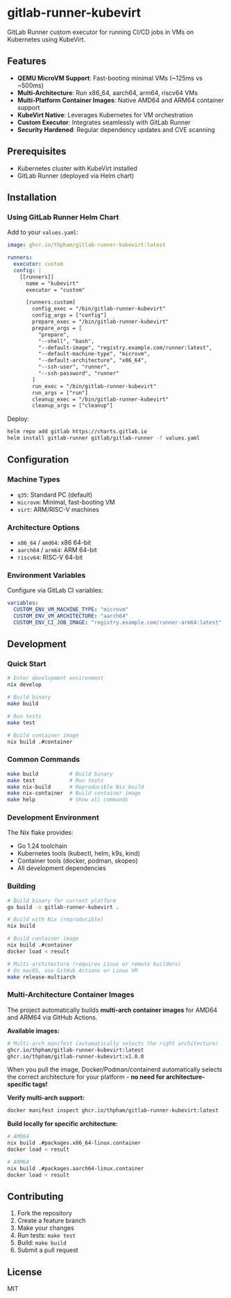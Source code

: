 # gitlab-runner-kubevirt

GitLab Runner custom executor for running CI/CD jobs in VMs on Kubernetes using KubeVirt.

## Features

- **QEMU MicroVM Support**: Fast-booting minimal VMs (~125ms vs ~500ms)
- **Multi-Architecture**: Run x86_64, aarch64, arm64, riscv64 VMs
- **Multi-Platform Container Images**: Native AMD64 and ARM64 container support
- **KubeVirt Native**: Leverages Kubernetes for VM orchestration
- **Custom Executor**: Integrates seamlessly with GitLab Runner
- **Security Hardened**: Regular dependency updates and CVE scanning

## Prerequisites

- Kubernetes cluster with KubeVirt installed
- GitLab Runner (deployed via Helm chart)

## Installation

### Using GitLab Runner Helm Chart

Add to your `values.yaml`:

```yaml
image: ghcr.io/thpham/gitlab-runner-kubevirt:latest

runners:
  executor: custom
  config: |
    [[runners]]
      name = "kubevirt"
      executor = "custom"

      [runners.custom]
        config_exec = "/bin/gitlab-runner-kubevirt"
        config_args = ["config"]
        prepare_exec = "/bin/gitlab-runner-kubevirt"
        prepare_args = [
          "prepare",
          "--shell", "bash",
          "--default-image", "registry.example.com/runner:latest",
          "--default-machine-type", "microvm",
          "--default-architecture", "x86_64",
          "--ssh-user", "runner",
          "--ssh-password", "runner"
        ]
        run_exec = "/bin/gitlab-runner-kubevirt"
        run_args = ["run"]
        cleanup_exec = "/bin/gitlab-runner-kubevirt"
        cleanup_args = ["cleanup"]
```

Deploy:

```bash
helm repo add gitlab https://charts.gitlab.io
helm install gitlab-runner gitlab/gitlab-runner -f values.yaml
```

## Configuration

### Machine Types

- `q35`: Standard PC (default)
- `microvm`: Minimal, fast-booting VM
- `virt`: ARM/RISC-V machines

### Architecture Options

- `x86_64` / `amd64`: x86 64-bit
- `aarch64` / `arm64`: ARM 64-bit
- `riscv64`: RISC-V 64-bit

### Environment Variables

Configure via GitLab CI variables:

```yaml
variables:
  CUSTOM_ENV_VM_MACHINE_TYPE: "microvm"
  CUSTOM_ENV_VM_ARCHITECTURE: "aarch64"
  CUSTOM_ENV_CI_JOB_IMAGE: "registry.example.com/runner-arm64:latest"
```

## Development

### Quick Start

```bash
# Enter development environment
nix develop

# Build binary
make build

# Run tests
make test

# Build container image
nix build .#container
```

### Common Commands

```bash
make build          # Build binary
make test           # Run tests
make nix-build      # Reproducible Nix build
make nix-container  # Build container image
make help           # Show all commands
```

### Development Environment

The Nix flake provides:
- Go 1.24 toolchain
- Kubernetes tools (kubectl, helm, k9s, kind)
- Container tools (docker, podman, skopeo)
- All development dependencies

### Building

```bash
# Build binary for current platform
go build -o gitlab-runner-kubevirt .

# Build with Nix (reproducible)
nix build

# Build container image
nix build .#container
docker load < result

# Multi-architecture (requires Linux or remote builders)
# On macOS, use GitHub Actions or Linux VM
make release-multiarch
```

### Multi-Architecture Container Images

The project automatically builds **multi-arch container images** for AMD64 and ARM64 via GitHub Actions.

**Available images:**
```bash
# Multi-arch manifest (automatically selects the right architecture)
ghcr.io/thpham/gitlab-runner-kubevirt:latest
ghcr.io/thpham/gitlab-runner-kubevirt:v1.0.0
```

When you pull the image, Docker/Podman/containerd automatically selects the correct architecture for your platform - **no need for architecture-specific tags!**

**Verify multi-arch support:**
```bash
docker manifest inspect ghcr.io/thpham/gitlab-runner-kubevirt:latest
```

**Build locally for specific architecture:**
```bash
# AMD64
nix build .#packages.x86_64-linux.container
docker load < result

# ARM64
nix build .#packages.aarch64-linux.container
docker load < result
```

## Contributing

1. Fork the repository
2. Create a feature branch
3. Make your changes
4. Run tests: `make test`
5. Build: `make build`
6. Submit a pull request

## License

MIT
